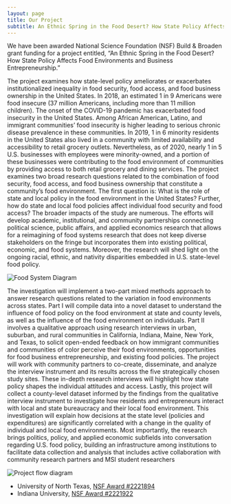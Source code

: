 ```yaml
---
layout: page
title: Our Project
subtitle: An Ethnic Spring in the Food Desert? How State Policy Affects Food Environments and Business Entrepreneurship
---
```


We have been awarded National Science Foundation (NSF) Build & Broaden grant funding for a project entitled, “An Ethnic Spring in the Food Desert? How State Policy Affects Food Environments and Business Entrepreneurship.”

The project examines how state-level policy ameliorates or exacerbates institutionalized inequality in food security, food access, and food business ownership in the United States. In 2018, an estimated 1 in 9 Americans were food insecure (37 million Americans, including more than 11 million children). The onset of the COVID-19 pandemic has exacerbated food insecurity in the United States. Among African American, Latino, and immigrant communities’ food insecurity is higher leading to serious chronic disease prevalence in these communities. In 2019, 1 in 6 minority residents in the United States also lived in a community with limited availability and accessibility to retail grocery outlets. Nevertheless, as of 2020, nearly 1 in 5 U.S. businesses with employees were minority-owned, and a portion of these businesses were contributing to the food environment of communities by providing access to both retail grocery and dining services. The project examines two broad research questions related to the combination of food security, food access, and food business ownership that constitute a community’s food environment. The first question is: What is the role of state and local policy in the food environment in the United States? Further, how do state and local food policies affect individual food security and food access? The broader impacts of the study are numerous. The efforts will develop academic, institutional, and community partnerships connecting political science, public affairs, and applied economics research that allows for a reimagining of food systems research that does not keep diverse stakeholders on the fringe but incorporates them into existing political, economic, and food systems. Moreover, the research will shed light on the ongoing racial, ethnic, and nativity disparities embedded in U.S. state-level food policy.

![Food System Diagram](/assets/img/Project_Fig1.jpg)

The investigation will implement a two-part mixed methods approach to answer research questions related to the variation in food environments across states. Part I will compile data into a novel dataset to understand the influence of food policy on the food environment at state and county levels, as well as the influence of the food environment on individuals. Part II involves a qualitative approach using research interviews in urban, suburban, and rural communities in California, Indiana, Maine, New York, and Texas, to solicit open-ended feedback on how immigrant communities and communities of color perceive their food environments, opportunities for food business entrepreneurship, and existing food policies. The project will work with community partners to co-create, disseminate, and analyze the interview instrument and its results across the five strategically chosen study sites. These in-depth research interviews will highlight how state policy shapes the individual attitudes and access. Lastly, this project will collect a county-level dataset informed by the findings from the qualitative interview instrument to investigate how residents and entrepreneurs interact with local and state bureaucracy and their local food environment. This investigation will explain how decisions at the state level (policies and expenditures) are significantly correlated with a change in the quality of individual and local food environments. Most importantly, the research brings politics, policy, and applied economic subfields into conversation regarding U.S. food policy, building an infrastructure among institutions to facilitate data collection and analysis that includes active collaboration with community research partners and MSI student researchers

![Project flow diagram](/assets/img/Project_Fig2.jpg)

- University of North Texas, [NSF Award #2221894](https://www.nsf.gov/awardsearch/showAward?AWD_ID=2221894&HistoricalAwards=false)
- Indiana University, [NSF Award #2221922](https://www.nsf.gov/awardsearch/showAward?AWD_ID=2221922&HistoricalAwards=false)
